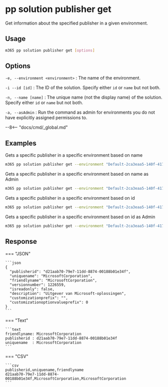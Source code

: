# pp solution publisher get

Get information about the specified publisher in a given environment.

## Usage

```sh
m365 pp solution publisher get [options]
```

## Options

`-e, --environment <environment>`
: The name of the environment.

`-i --id [id]`
: The ID of the solution. Specify either `id` or `name` but not both.

`-n, --name [name]`
: The unique name (not the display name) of the solution. Specify either `id` or `name` but not both.

`-a, --asAdmin`
: Run the command as admin for environments you do not have explicitly assigned permissions to.

--8<-- "docs/cmd/_global.md"

## Examples

Gets a specific publisher in a specific environment based on name

```sh
m365 pp solution publisher get --environment "Default-2ca3eaa5-140f-4175-8261-3272edf9f339" --name "MicrosoftCorporation"
```

Gets a specific publisher in a specific environment based on name as Admin

```sh
m365 pp solution publisher get --environment "Default-2ca3eaa5-140f-4175-8261-3272edf9f339" --name "MicrosoftCorporation" --asAdmin
```

Gets a specific publisher in a specific environment based on id

```sh
m365 pp solution publisher get --environment "Default-2ca3eaa5-140f-4175-8261-3272edf9f339" --id "ee62fd63-e49e-4c09-80de-8fae1b9a427e"
```

Gets a specific publisher in a specific environment based on id as Admin

```sh
m365 pp solution publisher get --environment "Default-2ca3eaa5-140f-4175-8261-3272edf9f339" --id "ee62fd63-e49e-4c09-80de-8fae1b9a427e" --asAdmin
```

## Response

=== "JSON"

    ```json
    {
      "publisherid": "d21aab70-79e7-11dd-8874-00188b01e34f",
      "uniquename": "MicrosoftCorporation",
      "friendlyname": "MicrosoftCorporation",
      "versionnumber": 1226559,
      "isreadonly": false,
      "description": "Uitgever van Microsoft-oplossingen",
      "customizationprefix": "",
      "customizationoptionvalueprefix": 0
    }
    ```

=== "Text"

    ```text
    friendlyname: MicrosoftCorporation
    publisherid : d21aab70-79e7-11dd-8874-00188b01e34f
    uniquename  : MicrosoftCorporation
    ```

=== "CSV"

    ```csv
    publisherid,uniquename,friendlyname
    d21aab70-79e7-11dd-8874-00188b01e34f,MicrosoftCorporation,MicrosoftCorporation
    ```
